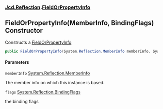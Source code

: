 ### [Jcd.Reflection](Jcd.Reflection.md 'Jcd.Reflection').[FieldOrPropertyInfo](FieldOrPropertyInfo.md 'Jcd.Reflection.FieldOrPropertyInfo')

## FieldOrPropertyInfo(MemberInfo, BindingFlags) Constructor

Constructs a [FieldOrPropertyInfo](FieldOrPropertyInfo.md 'Jcd.Reflection.FieldOrPropertyInfo')

```csharp
public FieldOrPropertyInfo(System.Reflection.MemberInfo memberInfo, System.Reflection.BindingFlags flags);
```

#### Parameters

<a name='Jcd.Reflection.FieldOrPropertyInfo.FieldOrPropertyInfo(System.Reflection.MemberInfo,System.Reflection.BindingFlags).memberInfo'></a>

`memberInfo` [System.Reflection.MemberInfo](https://docs.microsoft.com/en-us/dotnet/api/System.Reflection.MemberInfo 'System.Reflection.MemberInfo')

The member info on which this instance is based.

<a name='Jcd.Reflection.FieldOrPropertyInfo.FieldOrPropertyInfo(System.Reflection.MemberInfo,System.Reflection.BindingFlags).flags'></a>

`flags` [System.Reflection.BindingFlags](https://docs.microsoft.com/en-us/dotnet/api/System.Reflection.BindingFlags 'System.Reflection.BindingFlags')

the binding flags